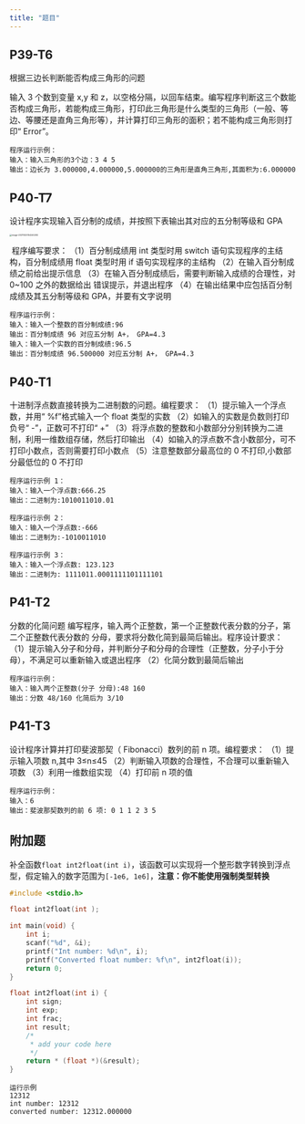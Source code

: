 ```yaml
---
title: "题目"
---
```

## P39-T6

根据三边长判断能否构成三角形的问题

输入 3 个数到变量 x,y 和 z，以空格分隔，以回车结束。编写程序判断这三个数能否构成三角形，若能构成三角形，打印此三角形是什么类型的三角形（一般、等边、等腰还是直角三角形等），并计算打印三角形的面积；若不能构成三角形则打印“ Error”。

```
程序运行示例：
输入：输入三角形的3个边：3 4 5
输出：边长为 3.000000,4.000000,5.000000的三角形是直角三角形,其面积为:6.000000  
```

## P40-T7

设计程序实现输入百分制的成绩，并按照下表输出其对应的五分制等级和 GPA

<img src="https://i.loli.net/2021/10/20/CRzfKwUp8bXt4H3.png" alt="image-20211020154240292" style="zoom: 25%;" />

​	程序编写要求：
（1）百分制成绩用 int 类型时用 switch 语句实现程序的主结构，百分制成绩用 float
类型时用 if 语句实现程序的主结构
（2）在输入百分制成绩之前给出提示信息
（3）在输入百分制成绩后，需要判断输入成绩的合理性，对 0~100 之外的数据给出
错误提示，并退出程序
（4）在输出结果中应包括百分制成绩及其五分制等级和 GPA，并要有文字说明

```
程序运行示例：
输入：输入一个整数的百分制成绩:96
输出：百分制成绩 96 对应五分制 A+， GPA=4.3
输入：输入一个实数的百分制成绩:96.5
输出：百分制成绩 96.500000 对应五分制 A+， GPA=4.3
```

## P40-T1

十进制浮点数直接转换为二进制数的问题。编程要求：
（1）提示输入一个浮点数，并用“ %f”格式输入一个 float 类型的实数
（2）如输入的实数是负数则打印负号“ -”，正数可不打印“ +” 
（3）将浮点数的整数和小数部分分别转换为二进制，利用一维数组存储，然后打印输出
（4）如输入的浮点数不含小数部分，可不打印小数点，否则需要打印小数点
（5）注意整数部分最高位的 0 不打印,小数部分最低位的 0 不打印

```
程序运行示例 1：
输入：输入一个浮点数:666.25
输出：二进制为:1010011010.01

程序运行示例 2：
输入：输入一个浮点数:-666
输出：二进制为:-1010011010

程序运行示例 3：
输入：输入一个浮点数: 123.123
输出：二进制为: 1111011.0001111101111101
```

## P41-T2

分数的化简问题
编写程序，输入两个正整数，第一个正整数代表分数的分子，第二个正整数代表分数的
分母，要求将分数化简到最简后输出。程序设计要求：
（1）提示输入分子和分母，并判断分子和分母的合理性（正整数，分子小于分母），不满足可以重新输入或退出程序
（2）化简分数到最简后输出

```
程序运行示例：
输入：输入两个正整数(分子 分母):48 160
输出：分数 48/160 化简后为 3/10
```

## P41-T3

设计程序计算并打印斐波那契（ Fibonacci）数列的前 n 项。编程要求：
（1）提示输入项数 n,其中 3≤n≤45
（2）判断输入项数的合理性，不合理可以重新输入项数
（3）利用一维数组实现
（4）打印前 n 项的值

```
程序运行示例：
输入：6
输出：斐波那契数列的前 6 项: 0 1 1 2 3 5
```

## 附加题

补全函数`float int2float(int i)`，该函数可以实现将一个整形数字转换到浮点型，假定输入的数字范围为`[-1e6, 1e6]`，**注意：你不能使用强制类型转换**

``` c
#include <stdio.h>

float int2float(int );

int main(void) {
    int i;
    scanf("%d", &i);
    printf("Int number: %d\n", i);
    printf("Converted float number: %f\n", int2float(i));
    return 0;
}

float int2float(int i) {
    int sign;
    int exp;
    int frac;
    int result;
    /*
     * add your code here
     */
    return * (float *)(&result);
}
```

``` shell
运行示例
12312
int number: 12312
converted number: 12312.000000
```

